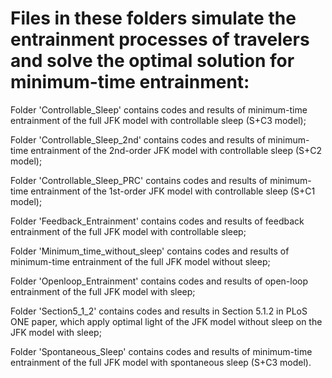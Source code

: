 # Files in these folders simulate the entrainment processes of travelers and solve the optimal solution for minimum-time entrainment:

Folder 'Controllable_Sleep' contains codes and results of minimum-time entrainment of the full JFK model with controllable sleep (S+C3 model);

Folder 'Controllable_Sleep_2nd' contains codes and results of minimum-time entrainment of the 2nd-order JFK model with controllable sleep (S+C2 model);

Folder 'Controllable_Sleep_PRC' contains codes and results of minimum-time entrainment of the 1st-order JFK model with controllable sleep (S+C1 model);

Folder 'Feedback_Entrainment' contains codes and results of feedback entrainment of the full JFK model with controllable sleep;

Folder 'Minimum_time_without_sleep' contains codes and results of minimum-time entrainment of the full JFK model without sleep;

Folder 'Openloop_Entrainment' contains codes and results of open-loop entrainment of the full JFK model with sleep;

Folder 'Section5_1_2' contains codes and results in Section 5.1.2 in PLoS ONE paper, which apply optimal light of the JFK model without sleep on the JFK model with sleep;

Folder 'Spontaneous_Sleep' contains codes and results of minimum-time entrainment of the full JFK model with spontaneous sleep (S+C3 model).
